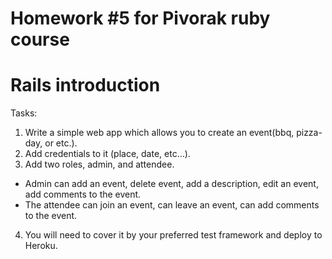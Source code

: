 # Homework #5 for Pivorak ruby course
# Rails introduction

Tasks:

1. Write a simple web app which allows you to create an event(bbq, pizza-day, or etc.).
2. Add credentials to it (place, date, etc…).
3. Add two roles, admin, and attendee.
  * Admin can add an event, delete event, add a description, edit an event, add comments to the event.
  * The attendee can join an event, can leave an event, can add comments to the event.
4. You will need to cover it by your preferred test framework and deploy to Heroku.
